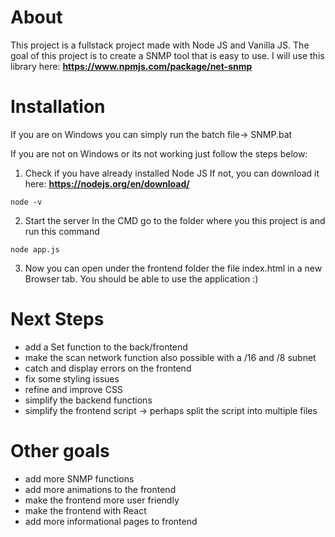 # About

This project is a fullstack project made with Node JS and Vanilla JS. The goal of this project is to create a SNMP tool that is easy to use. I will use this library here: **https://www.npmjs.com/package/net-snmp**

# Installation
If you are on Windows you can simply run the batch file-> SNMP.bat

If you are not on Windows or its not working just follow the steps below:
1. Check if you have already installed Node JS
If not, you can download it here: **https://nodejs.org/en/download/**

```
node -v
```


2. Start the server
In the CMD go to the folder where you this project is and run this command

```
node app.js
```

3. Now you can open under the frontend folder the file index.html in a new Browser tab.
You should be able to use the application :)
# Next Steps
- add a Set function to the back/frontend
- make the scan network function also possible with a /16 and /8 subnet
- catch and display errors on the frontend
- fix some styling issues
- refine and improve CSS
- simplify the backend functions
- simplify the frontend script -> perhaps split the script into multiple files

# Other goals
- add more SNMP functions
- add more animations to the frontend
- make the frontend more user friendly
- make the frontend with React
- add more informational pages to frontend
